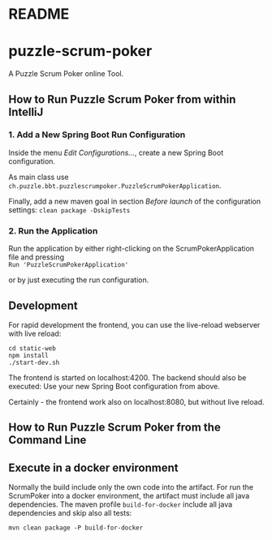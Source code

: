 README
===

# puzzle-scrum-poker
A Puzzle Scrum Poker online Tool.

## How to Run Puzzle Scrum Poker from within IntelliJ


### 1. Add a New Spring Boot Run Configuration

Inside the menu *Edit Configurations...*, create a new Spring Boot configuration.

As main class use
`
ch.puzzle.bbt.puzzlescrumpoker.PuzzleScrumPokerApplication
`.

Finally, add a new maven goal in section *Before launch* of the configuration settings:
`
clean package -DskipTests
`


### 2. Run the Application

Run the application by either right-clicking on the ScrumPokerApplication file and pressing \
`
Run 'PuzzleScrumPokerApplication'
`

or by just executing the run configuration.

## Development

For rapid development the frontend, you can use the live-reload webserver with live reload:

```
cd static-web
npm install
./start-dev.sh
```

The frontend is started on localhost:4200. The backend should also be executed: Use your new Spring Boot configuration from above.

Certainly - the frontend work also on localhost:8080, but without live reload.

## How to Run Puzzle Scrum Poker from the Command Line

## Execute in a docker environment

Normally the build include only the own code into the artifact.
For run the ScrumPoker into a docker environment, the artifact must include all java dependencies.
The maven profile `build-for-docker` include all java dependencies and skip also all tests:

`mvn clean package -P build-for-docker`
